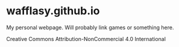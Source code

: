 # wafflasy.github.io
 My personal webpage. Will probably link games or something here.
 
Creative Commons Attribution-NonCommercial 4.0 International
